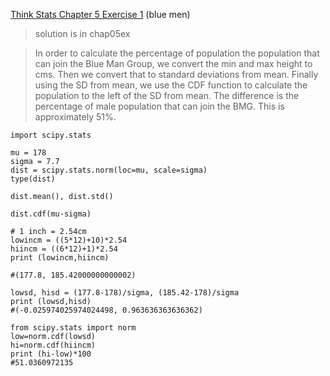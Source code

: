 [Think Stats Chapter 5 Exercise 1](http://greenteapress.com/thinkstats2/html/thinkstats2006.html#toc50) (blue men)

> solution is in chap05ex

>In order to calculate the percentage of population the population that can join the Blue Man Group, we convert the min and max height to cms.  Then we convert that to standard deviations from mean.  Finally using the SD from mean, we use the CDF function to calculate the population to the left of the SD from mean.  The difference is the percentage of male population that can join the BMG. This is approximately 51%.

```
import scipy.stats

mu = 178
sigma = 7.7
dist = scipy.stats.norm(loc=mu, scale=sigma)
type(dist)

dist.mean(), dist.std()

dist.cdf(mu-sigma)

# 1 inch = 2.54cm
lowincm = ((5*12)+10)*2.54
hiincm = ((6*12)+1)*2.54
print (lowincm,hiincm)

#(177.8, 185.42000000000002)

lowsd, hisd = (177.8-178)/sigma, (185.42-178)/sigma
print (lowsd,hisd)
#(-0.025974025974024498, 0.963636363636362)

from scipy.stats import norm
low=norm.cdf(lowsd)
hi=norm.cdf(hiincm)
print (hi-low)*100
#51.0360972135
